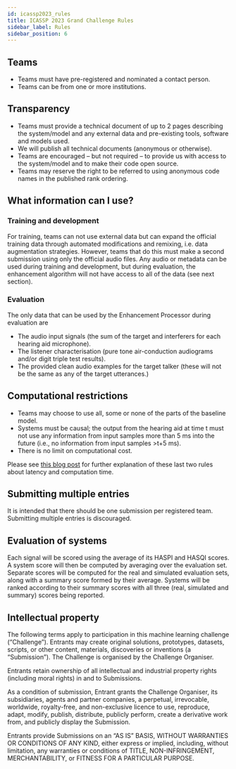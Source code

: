 ```yaml
---
id: icassp2023_rules
title: ICASSP 2023 Grand Challenge Rules
sidebar_label: Rules
sidebar_position: 6
---
```


## Teams

- Teams must have pre-registered and nominated a contact person.
- Teams can be from one or more institutions.

## Transparency

- Teams must provide a technical document of up to 2 pages describing the system/model and any external data and pre-existing tools, software and models used.
- We will publish all technical documents (anonymous or otherwise).
- Teams are encouraged – but not required – to provide us with access to the system/model and to make their code open source.
- Teams may reserve the right to be referred to using anonymous code names in the published rank ordering.

## What information can I use?

### Training and development

For training, teams can not use external data but can expand the official training data through automated modifications and remixing, i.e. data augmentation strategies. However, teams that do this must make a second submission using only the official audio files. Any audio or metadata can be used during training and development, but during evaluation, the enhancement algorithm will not have access to all of the data (see next section).

### Evaluation

The only data that can be used by the Enhancement Processor during evaluation are

- The audio input signals (the sum of the target and interferers for each hearing aid microphone).
- The listener characterisation (pure tone air-conduction audiograms and/or digit triple test results).
- The provided clean audio examples for the target talker (these will not be the same as any of the target utterances.)

## Computational restrictions

- Teams may choose to use all, some or none of the parts of the baseline model.
- Systems must be causal; the output from the hearing aid at time t must not use any information from input samples more than 5 ms into the future (i.e., no information from input samples >t+5 ms).
- There is no limit on computational cost.

Please see [this blog post](https://claritychallenge.org/blog/Latency,%20computation%20time%20and%20real-time%20operation) for further explanation of these last two rules about latency and computation time.

## Submitting multiple entries

It is intended that there should be one submission per registered team. Submitting multiple entries is discouraged.

## Evaluation of systems

Each signal will be scored using the average of its HASPI and HASQI scores. A system score will then be computed by averaging over the evaluation set. Separate scores will be computed for the real and simulated evaluation sets, along with a summary score formed by their average. Systems will be ranked according to their summary scores with all three (real, simulated and summary) scores being reported.


## Intellectual property

The following terms apply to participation in this machine learning challenge (“Challenge”). Entrants may create original solutions, prototypes, datasets, scripts, or other content, materials, discoveries or inventions (a “Submission”). The Challenge is organised by the Challenge Organiser.

Entrants retain ownership of all intellectual and industrial property rights (including moral rights) in and to Submissions.

As a condition of submission, Entrant grants the Challenge Organiser, its subsidiaries, agents and partner companies, a perpetual, irrevocable, worldwide, royalty-free, and non-exclusive licence to use, reproduce, adapt, modify, publish, distribute, publicly perform, create a derivative work from, and publicly display the Submission.

Entrants provide Submissions on an “AS IS” BASIS, WITHOUT WARRANTIES OR CONDITIONS OF ANY KIND, either express or implied, including, without limitation, any warranties or conditions of TITLE, NON-INFRINGEMENT, MERCHANTABILITY, or FITNESS FOR A PARTICULAR PURPOSE.
